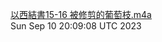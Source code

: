 [以西結書15-16 被修剪的葡萄枝.m4a](https://drive.google.com/file/d/10pWaE5Dakc-eTAe4n3Pf1f7KLaCA9WNF) <br />Sun Sep 10 20:09:08 UTC 2023
